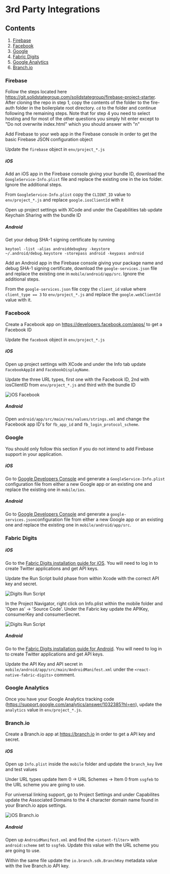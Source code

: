 # 3rd Party Integrations

## Contents

1. [Firebase](#Firebase)
2. [Facebook](#Facebook)
3. [Google](#Google)
4. [Fabric Digits](#Fabric-Digits)
5. [Google Analytics](#Google-Analytics)
6. [Branch.io](#Branch.io)

### Firebase

Follow the steps located here https://git.solidstategroup.com/solidstategroup/firebase-project-starter. After cloning the repo in step 1, copy the contents of the folder to the fire-auth folder in the boilerplate root directory. ```cd``` to the folder and continue following the remaining steps. Note that for step 4 you need to select hosting and for most of the other questions you simply hit enter except to "Do not overwrite index.html" which you should answer with "n"

Add Firebase to your web app in the Firebase console in order to get the basic Firebase JSON configuration object

Update the `firebase` object in `env/project_*.js`

##### iOS

Add an iOS app in the Firebase console giving your bundle ID, download the `GoogleService-Info.plist` file and replace the existing one in the ios folder. Ignore the additional steps.

From `GoogleService-Info.plist` copy the `CLIENT_ID` value to `env/project_*.js` and replace `google.iosClientId` with it

Open up project settings with XCode and under the Capabilities tab update Keychain Sharing with the bundle ID

##### Android

Get your debug SHA-1 signing certificate by running
```
keytool -list -alias androiddebugkey -keystore ~/.android/debug.keystore -storepass android -keypass android
```
Add an Android app in the Firebase console giving your package name and debug SHA-1 signing certificate, download the `google-services.json` file and replace the existing one in ```mobile/android/app/src```. Ignore the additional steps.

From the `google-services.json` file copy the `client_id` value where `client_type == 3` to `env/project_*.js` and replace the `google.webClientId` value with it.

### Facebook

Create a Facebook app on https://developers.facebook.com/apps/ to get a Facebook ID

Update the `facebook` object in `env/project_*.js`

##### iOS

Open up project settings with XCode and under the Info tab update `FacebookAppId` and `FacebookDisplayName`.

Update the three URL types, first one with the Facebook ID, 2nd with iosClientID from `env/project_*.js` and third with the bundle ID

![iOS Facebook](http://recordit.co/GDqmbyI6Gb)

##### Android

Open `android/app/src/main/res/values/strings.xml` and change the Facebook app ID's for `fb_app_id` and `fb_login_protocol_scheme`.

### Google

You should only follow this section if you do not intend to add Firebase support in your application.

##### iOS

Go to [Google Developers Console](https://developers.google.com/mobile/add?platform=ios&cntapi=signin&cnturl=https:%2F%2Fdevelopers.google.com%2Fidentity%2Fsign-in%2Fios%2Fsign-in%3Fconfigured%3Dtrue&cntlbl=Continue%20Adding%20Sign-In) and generate a `GoogleService-Info.plist` configuration file from either a new Google app or an existing one and replace the existing one in `mobile/ios`.

##### Android

Go to [Google Developers Console](https://developers.google.com/mobile/add?platform=android&cntapi=signin&cnturl=https:%2F%2Fdevelopers.google.com%2Fidentity%2Fsign-in%2Fandroid%2Fsign-in%3Fconfigured%3Dtrue&cntlbl=Continue%20Adding%20Sign-In) and generate a `google-services.json`configuration file from either a new Google app or an existing one and replace the existing one in `mobile/android/app/src`.

### Fabric Digits

##### iOS

Go to the [Fabric Digits installation guide for iOS](https://fabric.io/kits/ios/digits/install). You will need to log in to create Twitter applications and get API keys.

Update the Run Script build phase from within Xcode with the correct API key and secret.

![Digits Run Script](https://git.solidstategroup.com/solidstategroup/ssg-frontend-boilerplate/blob/master/ThirdPartyDigits.png)

In the Project Navigator, right click on Info.plist within the mobile folder and 'Open as' -> 'Source Code'. Under the Fabric key update the APIKey, consumerKey and consumerSecret.

![Digits Run Script](https://git.solidstategroup.com/solidstategroup/ssg-frontend-boilerplate/blob/master/ThirdPartyDigits2.png)

##### Android

Go to the [Fabric Digits installation guide for Android](https://fabric.io/kits/android/digits/install). You will need to log in to create Twitter applications and get API keys.

Update the API Key and API secret in `mobile/android/app/src/main/AndroidManifest.xml` under the `<react-native-fabric-digits>` comment.

### Google Analytics

Once you have your Google Analytics tracking code (https://support.google.com/analytics/answer/1032385?hl=en), update the `analytics` value in `env/project_*.js`.

### Branch.io

Create a Branch.io app at https://branch.io in order to get a API key and secret.

##### iOS

Open up `Info.plist` inside the `mobile` folder and update the `branch_key` live and test values

Under URL types update Item 0 -> URL Schemes -> Item 0 from `ssgfeb` to the URL scheme you are going to use.

For universal linking support, go to Project Settings and under Capabilites update the Associated Domains to the 4 character domain name found in your Branch.io apps settings.

![iOS Branch.io](http://recordit.co/u9xPBrOoGn)

##### Android

Open up `AndroidManifest.xml` and find the `<intent-filter>` with `android:scheme` set to `ssgfeb`. Update this value with the URL scheme you are going to use.

Within the same file update the `io.branch.sdk.BranchKey` metadata value with the live Branch.io API key.

